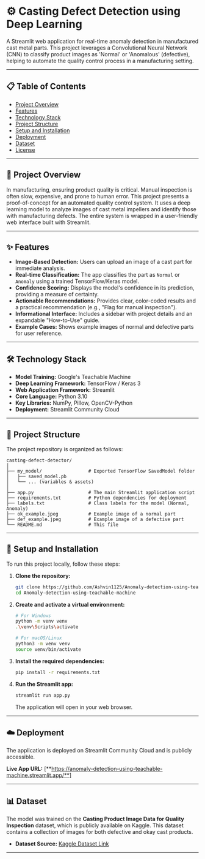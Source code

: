 # ⚙️ Casting Defect Detection using Deep Learning

A Streamlit web application for real-time anomaly detection in manufactured cast metal parts. This project leverages a Convolutional Neural Network (CNN) to classify product images as 'Normal' or 'Anomalous' (defective), helping to automate the quality control process in a manufacturing setting.


-----

## 📋 Table of Contents

  - [Project Overview](https://www.google.com/search?q=%23-project-overview)
  - [Features](https://www.google.com/search?q=%23-features)
  - [Technology Stack](https://www.google.com/search?q=%23-technology-stack)
  - [Project Structure](https://www.google.com/search?q=%23-project-structure)
  - [Setup and Installation](https://www.google.com/search?q=%23-setup-and-installation)
  - [Deployment](https://www.google.com/search?q=%23-deployment)
  - [Dataset](https://www.google.com/search?q=%23-dataset)
  - [License](https://www.google.com/search?q=%23-license)

-----

## 📝 Project Overview

In manufacturing, ensuring product quality is critical. Manual inspection is often slow, expensive, and prone to human error. This project presents a proof-of-concept for an automated quality control system. It uses a deep learning model to analyze images of cast metal impellers and identify those with manufacturing defects. The entire system is wrapped in a user-friendly web interface built with Streamlit.

-----

## ✨ Features

  * **Image-Based Detection:** Users can upload an image of a cast part for immediate analysis.
  * **Real-time Classification:** The app classifies the part as `Normal` or `Anomaly` using a trained TensorFlow/Keras model.
  * **Confidence Scoring:** Displays the model's confidence in its prediction, providing a measure of certainty.
  * **Actionable Recommendations:** Provides clear, color-coded results and a practical recommendation (e.g., "Flag for manual inspection").
  * **Informational Interface:** Includes a sidebar with project details and an expandable "How-to-Use" guide.
  * **Example Cases:** Shows example images of normal and defective parts for user reference.

-----

## 🛠️ Technology Stack

  * **Model Training:** Google's Teachable Machine
  * **Deep Learning Framework:** TensorFlow / Keras 3
  * **Web Application Framework:** Streamlit
  * **Core Language:** Python 3.10
  * **Key Libraries:** NumPy, Pillow, OpenCV-Python
  * **Deployment:** Streamlit Community Cloud

-----

## 📂 Project Structure

The project repository is organized as follows:

```
casting-defect-detector/
│
├── my_model/                 # Exported TensorFlow SavedModel folder
│   ├── saved_model.pb
│   └── ... (variables & assets)
│
├── app.py                    # The main Streamlit application script
├── requirements.txt          # Python dependencies for deployment
├── labels.txt                # Class labels for the model (Normal, Anomaly)
├── ok_example.jpeg           # Example image of a normal part
├── def_example.jpeg          # Example image of a defective part
└── README.md                 # This file
```

-----

## 🚀 Setup and Installation

To run this project locally, follow these steps:

1.  **Clone the repository:**

    ```bash
    git clone https://github.com/Ashvin1125/Anomaly-detection-using-teachable-machine.git
    cd Anomaly-detection-using-teachable-machine
    ```

2.  **Create and activate a virtual environment:**

    ```bash
    # For Windows
    python -m venv venv
    .\venv\Scripts\activate

    # For macOS/Linux
    python3 -m venv venv
    source venv/bin/activate
    ```

3.  **Install the required dependencies:**

    ```bash
    pip install -r requirements.txt
    ```

4.  **Run the Streamlit app:**

    ```bash
    streamlit run app.py
    ```

    The application will open in your web browser.

-----

## ☁️ Deployment

The application is deployed on Streamlit Community Cloud and is publicly accessible.

**Live App URL:** [**https://anomaly-detection-using-teachable-machine.streamlit.app/**]

-----

## 📊 Dataset

The model was trained on the **Casting Product Image Data for Quality Inspection** dataset, which is publicly available on Kaggle. This dataset contains a collection of images for both defective and okay cast products.

  * **Dataset Source:** [Kaggle Dataset Link](https://www.kaggle.com/datasets/ravirajsinh45/real-life-industrial-dataset-of-casting-product)

-----

